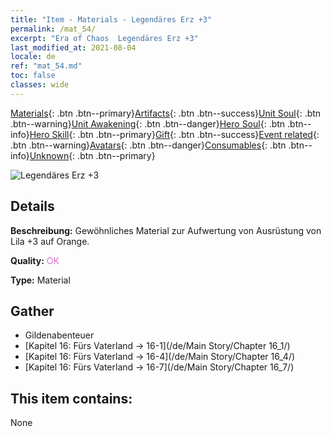 ```yaml
---
title: "Item - Materials - Legendäres Erz +3"
permalink: /mat_54/
excerpt: "Era of Chaos  Legendäres Erz +3"
last_modified_at: 2021-08-04
locale: de
ref: "mat_54.md"
toc: false
classes: wide
---
```

 [Materials](/ItemsDE/){: .btn .btn--primary}[Artifacts](/ItemsDE/Artifacts/){: .btn .btn--success}[Unit Soul](/ItemsDE/UnitSoul/){: .btn .btn--warning}[Unit Awakening](/ItemsDE/UnitAwakening/){: .btn .btn--danger}[Hero Soul](/ItemsDE/HeroSoul/){: .btn .btn--info}[Hero Skill](/ItemsDE/HeroSkill/){: .btn .btn--primary}[Gift](/ItemsDE/Gift/){: .btn .btn--success}[Event related](/ItemsDE/Events/){: .btn .btn--warning}[Avatars](/ItemsDE/Avatars/){: .btn .btn--danger}[Consumables](/ItemsDE/Consumables/){: .btn .btn--info}[Unknown](/ItemsDE/Unknown/){: .btn .btn--primary}

 ![Legendäres Erz +3](/images/t/i_cailiao_kuangshi2.png)

## Details
 **Beschreibung:** Gewöhnliches Material zur Aufwertung von Ausrüstung von Lila +3 auf Orange.

 **Quality:** <span style="color: #DA70D6">OK</span>

 **Type:** Material

## Gather

*    Gildenabenteuer 
*    [Kapitel 16: Fürs Vaterland -> 16-1](/de/Main Story/Chapter 16_1/) 
*    [Kapitel 16: Fürs Vaterland -> 16-4](/de/Main Story/Chapter 16_4/) 
*    [Kapitel 16: Fürs Vaterland -> 16-7](/de/Main Story/Chapter 16_7/) 

## This item contains:

  None

